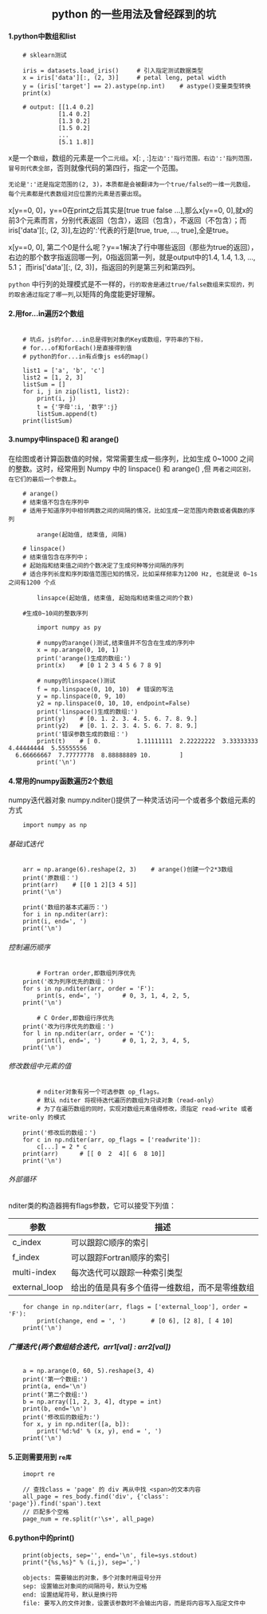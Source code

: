 ## <center>python 的一些用法及曾经踩到的坑

#### 1.python中数组和list
```
    # sklearn测试

    iris = datasets.load_iris()     # 引入指定测试数据类型
    x = iris['data'][:, (2, 3)]     # petal leng, petal width
    y = (iris['target'] == 2).astype(np.int)    # astype()变量类型转换
    print(x)

    # output: [[1.4 0.2]
              [1.4 0.2]
              [1.3 0.2]
              [1.5 0.2]
              ...
              [5.1 1.8]]

```              
x是一个`数组`，数组的元素是一个`二元组`。x[: , :]`左边':'指行范围，右边':'指列范围，冒号则代表全部`，否则就像代码的第四行，指定一个范围。<br>

`无论是':'还是指定范围的(2, 3)，本质都是会被翻译为一个true/false的一维一元数组，每个元素都是代表数组对应位置的元素是否要出现`。<br>

x[y==0, 0]，y==0在print之后其实是[true true false ...],那么x[y==0, 0],就x的前3个元素而言，分别代表返回（包含），返回（包含），不返回（不包含）；而iris['data'][:, (2, 3)],左边的':'代表的行是[true, true, ..., true],全是true。<br>
    
x[y==0, 0], 第二个0是什么呢？y==1解决了行中哪些返回（那些为true的返回），右边的那个数字指返回哪一列，0指返回第一列，就是output中的1.4, 1.4, 1.3, ..., 5.1； 而iris['data'][:, (2, 3)]，指返回的列是第三列和第四列。<br>

`python` 中行列的处理模式是不一样的，`行的取舍是通过true/false数组来实现的，列的取舍通过指定了哪一列`,以矩阵的角度能更好理解。



#### 2.用for...in遍历2个数组
```

    # 坑点，js的for...in总是得到对象的Key或数组，字符串的下标，
    # for...of和forEach()是直接得到值
    # python的for...in有点像js es6的map()

    list1 = ['a', 'b', 'c']
    list2 = [1, 2, 3]
    listSum = []
    for i, j in zip(list1, list2):
        print(i, j)
        t = {'字母':i, '数字':j}
        listSum.append(t)
    print(listSum)

```
#### 3.numpy中linspace() 和 arange()
在绘图或者计算函数值的时候，常常需要生成一些序列，比如生成 0~1000 之间的整数。这时，经常用到 Numpy 中的 linspace() 和 arange() ,但 `两者之间区别，在它们的最后一个参数上`。
```
    # arange()
    # 结束值不包含在序列中
    # 适用于知道序列中相邻两数之间的间隔的情况，比如生成一定范围内奇数或者偶数的序列

        arange(起始值, 结束值, 间隔)

    # linspace()
    # 结束值包含在序列中；
    # 起始指和结束值之间的个数决定了生成何种等分间隔的序列
    # 适合序列长度和序列取值范围已知的情况，比如采样频率为1200 Hz, 也就是说 0~1s 之间有1200 个点
    
        linsapce(起始值, 结束值, 起始指和结束值之间的个数)

```
```
    #生成0~10间的整数序列

        import numpy as py

        # numpy的arange()测试,结束值并不包含在生成的序列中
        x = np.arange(0, 10, 1)
        print('arange()生成的数组:')
        print(x)    # [0 1 2 3 4 5 6 7 8 9]

        # numpy的linspace()测试
        f = np.linspace(0, 10, 10)  # 错误的写法
        y = np.linspace(0, 9, 10)
        y2 = np.linspace(0, 10, 10, endpoint=False)
        print('linspace()生成的数组:')
        print(y)    # [0. 1. 2. 3. 4. 5. 6. 7. 8. 9.]
        print(y2)   # [0. 1. 2. 3. 4. 5. 6. 7. 8. 9.]
        print('错误参数生成的数组：')
        print(t)    # [ 0.          1.11111111  2.22222222  3.33333333  4.44444444  5.55555556
  6.66666667  7.77777778  8.88888889 10.        ]
        print('\n')

```


#### 4.常用的numpy函数遍历2个数组
numpy迭代器对象 numpy.nditer()提供了一种灵活访问一个或者多个数组元素的方式
```
    import numpy as np
```
###### 基础式迭代
```
    arr = np.arange(6).reshape(2, 3)    # arange()创建一个2*3数组
    print('原数组：')
    print(arr)    # [[0 1 2][3 4 5]]
    print('\n')
    
    print('数组的基本式遍历：')
    for i in np.nditer(arr):
    print(i, end=', ')
    print('\n')

```
###### 控制遍历顺序
```
        # Fortran order,即数组列序优先
    print('改为列序优先的数组：')
    for s in np.nditer(arr, order = 'F'):
        print(s, end=', ')      # 0, 3, 1, 4, 2, 5,
    print('\n')

        # C Order,即数组行序优先
    print('改为行序优先的数组：')
    for l in np.nditer(arr, order = 'C'):
        print(l, end=', ')      # 0, 1, 2, 3, 4, 5,
    print('\n')

```

###### 修改数组中元素的值
```
        # nditer对象有另一个可选参数 op_flags。 
        # 默认 nditer 将视待迭代遍历的数组为只读对象（read-only）
        # 为了在遍历数组的同时，实现对数组元素值得修改，须指定 read-write 或者 write-only 的模式

    print('修改后的数组：')
    for c in np.nditer(arr, op_flags = ['readwrite']):
        c[...] = 2 * c
    print(arr)      # [[ 0  2  4][ 6  8 10]]
    print('\n')

```
###### 外部循环
nditer类的构造器拥有flags参数，它可以接受下列值：

参数    |描述
--------|--------
c_index | 可以跟踪C顺序的索引
f_index | 可以跟踪Fortran顺序的索引
multi-index | 每次迭代可以跟踪一种索引类型
external_loop | 给出的值是具有多个值得一维数组，而不是零维数组

```
    for change in np.nditer(arr, flags = ['external_loop'], order = 'F'):
        print(change, end = ', ')       # [0 6], [2 8], [ 4 10]
    print('\n')

```

###### **广播迭代 (两个数组结合迭代，arr1[val] : arr2[val])**
```
    a = np.arange(0, 60, 5).reshape(3, 4)
    print('第一个数组:')
    print(a, end='\n')
    print('第二个数组:')
    b = np.array([1, 2, 3, 4], dtype = int)
    print(b, end='\n')
    print('修改后的数组为:')
    for x, y in np.nditer([a, b]):
        print('%d:%d' % (x, y), end = ', ')
    print('\n')

```

#### 5.正则需要用到 `re库`
```
    imoprt re

    // 查找class = 'page' 的 div 再从中找 <span>的文本内容
    all_page = res_body.find('div', {'class': 'page'}).find('span').text
    // 匹配多个空格
    page_num = re.split(r'\s+', all_page)

```

#### 6.python中的print()
```
    print(objects, sep='', end='\n', file=sys.stdout)
    print("{%s,%s}" % (i,j), sep=',')
```
```
    objects: 需要输出的对象，多个对象时用逗号分开
    sep: 设置输出对象间的间隔符号，默认为空格
    end: 设置结尾符号，默认是换行符
    file: 要写入的文件对象，设置该参数时不会输出内容，而是将内容写入指定文件中

```